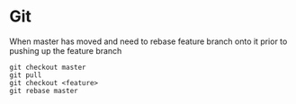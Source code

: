 # Git

When master has moved and need to rebase feature branch onto it prior to pushing up the feature branch 


```
git checkout master
git pull 
git checkout <feature>
git rebase master
```
